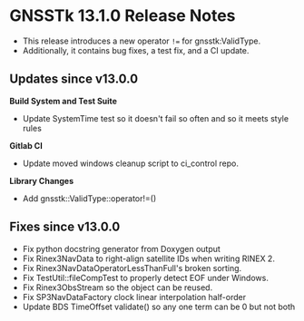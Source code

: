GNSSTk 13.1.0 Release Notes
========================
 * This release introduces a new operator `!=` for gnsstk:ValidType.
 * Additionally, it contains bug fixes, a test fix,  and a CI update.

Updates since v13.0.0
---------------------

**Build System and Test Suite**
  * Update SystemTime test so it doesn't fail so often and so it meets style rules

**Gitlab CI**
  * Update moved windows cleanup script to ci_control repo.

**Library Changes**
  * Add gnsstk::ValidType::operator!=()

Fixes since v13.0.0
--------------------
  * Fix python docstring generator from Doxygen output
  * Fix Rinex3NavData to right-align satellite IDs when writing RINEX 2.
  * Fix Rinex3NavDataOperatorLessThanFull's broken sorting.
  * Fix TestUtil::fileCompTest to properly detect EOF under Windows.
  * Fix Rinex3ObsStream so the object can be reused.
  * Fix SP3NavDataFactory clock linear interpolation half-order
  * Update BDS TimeOffset validate() so any one term can be 0 but not both